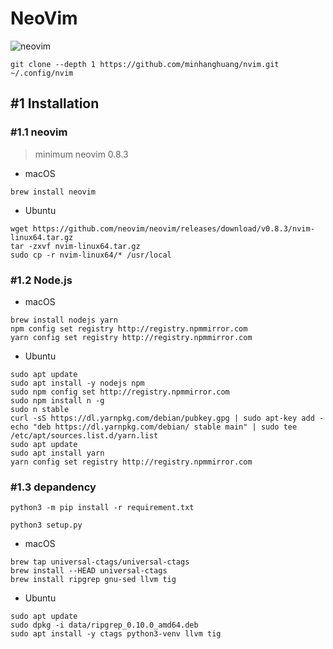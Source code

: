 # NeoVim

![neovim](./data/cpp-debug.gif)

```shell
git clone --depth 1 https://github.com/minhanghuang/nvim.git ~/.config/nvim
```

## #1 Installation

### #1.1 neovim

> minimum neovim 0.8.3

- macOS

```shell
brew install neovim
```

- Ubuntu

```
wget https://github.com/neovim/neovim/releases/download/v0.8.3/nvim-linux64.tar.gz
tar -zxvf nvim-linux64.tar.gz
sudo cp -r nvim-linux64/* /usr/local
```

### #1.2 Node.js

- macOS

```shell
brew install nodejs yarn
npm config set registry http://registry.npmmirror.com
yarn config set registry http://registry.npmmirror.com
```

- Ubuntu

```shell
sudo apt update
sudo apt install -y nodejs npm
sudo npm config set http://registry.npmmirror.com
sudo npm install n -g
sudo n stable
curl -sS https://dl.yarnpkg.com/debian/pubkey.gpg | sudo apt-key add -
echo "deb https://dl.yarnpkg.com/debian/ stable main" | sudo tee /etc/apt/sources.list.d/yarn.list
sudo apt update
sudo apt install yarn
yarn config set registry http://registry.npmmirror.com
```

### #1.3 depandency

```shell
python3 -m pip install -r requirement.txt
```

```shell
python3 setup.py
```

- macOS

```shell
brew tap universal-ctags/universal-ctags
brew install --HEAD universal-ctags
brew install ripgrep gnu-sed llvm tig
```

- Ubuntu

```shell
sudo apt update
sudo dpkg -i data/ripgrep_0.10.0_amd64.deb
sudo apt install -y ctags python3-venv llvm tig
```

